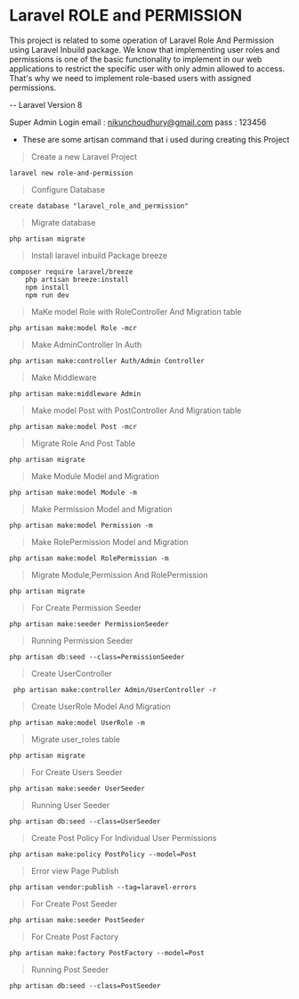 # Laravel ROLE and PERMISSION

This project is related to some operation of Laravel Role And Permission using Laravel Inbuild package.
We know that implementing user roles and permissions is one of the basic functionality to implement in our web applications to restrict the specific user with only admin allowed to access. That's why we need to implement role-based users with assigned permissions.

-- Laravel Version 8

Super Admin Login
email : nikunchoudhury@gmail.com
pass : 123456

- These are some artisan command that i used during creating this Project

> Create a new Laravel Project

    laravel new role-and-permission

> Configure Database

    create database "laravel_role_and_permission"

> Migrate database

    php artisan migrate

> Install laravel inbuild Package breeze

    composer require laravel/breeze
        php artisan breeze:install
        npm install
        npm run dev

> MaKe model Role with RoleController And Migration table

    php artisan make:model Role -mcr

> Make AdminController In Auth

    php artisan make:controller Auth/Admin Controller

> Make Middleware

    php artisan make:middleware Admin

> Make model Post with PostController And Migration table

    php artisan make:model Post -mcr   

> Migrate Role And Post Table

    php artisan migrate   

> Make Module Model and Migration

    php artisan make:model Module -m

> Make Permission Model and Migration

    php artisan make:model Permission -m

> Make RolePermission Model and Migration

    php artisan make:model RolePermission -m   

> Migrate Module,Permission And RolePermission

    php artisan migrate 

> For Create Permission Seeder

    php artisan make:seeder PermissionSeeder

> Running Permission Seeder

    php artisan db:seed --class=PermissionSeeder

> Create UserController

     php artisan make:controller Admin/UserController -r

> Create UserRole Model And Migration

    php artisan make:model UserRole -m

> Migrate user_roles table

    php artisan migrate

> For Create Users Seeder

    php artisan make:seeder UserSeeder

> Running User Seeder

    php artisan db:seed --class=UserSeeder

> Create Post Policy For Individual User Permissions

    php artisan make:policy PostPolicy --model=Post

> Error view Page Publish

    php artisan vendor:publish --tag=laravel-errors

> For Create Post Seeder

    php artisan make:seeder PostSeeder

> For Create Post Factory

    php artisan make:factory PostFactory --model=Post

> Running Post Seeder

    php artisan db:seed --class=PostSeeder
